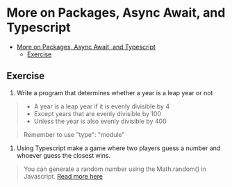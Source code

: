 # More on Packages, Async Await, and Typescript

- [More on Packages, Async Await, and Typescript](#more-on-packages-async-await-and-typescript)
  - [Exercise](#exercise)

## Exercise

1) Write a program that determines whether a year is a leap year or not

> - A year is a leap year if it is evenly divisible by 4
> - Except years that are evenly divisible by 100
> - Unless the year is also evenly divisible by 400

> Remember to use "type": "module"

1) Using Typescript make a game where two players guess a number and whoever guess the closest wins.

> You can generate a random number using the Math.random() in Javascript. [Read more here](https://www.w3schools.com/jsref/jsref_random.asp)
